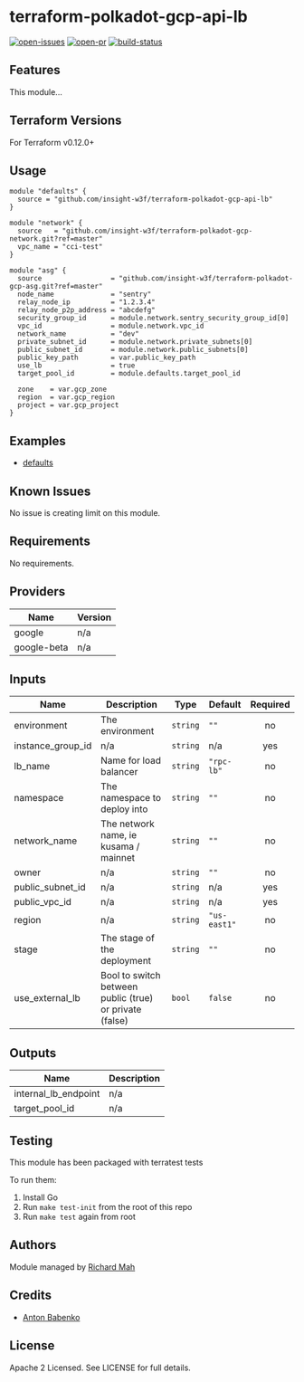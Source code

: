 # terraform-polkadot-gcp-api-lb

[![open-issues](https://img.shields.io/github/issues-raw/insight-w3f/terraform-polkadot-gcp-api-lb?style=for-the-badge)](https://github.com/insight-w3f/terraform-polkadot-gcp-api-lb/issues)
[![open-pr](https://img.shields.io/github/issues-pr-raw/insight-w3f/terraform-polkadot-gcp-api-lb?style=for-the-badge)](https://github.com/insight-w3f/terraform-polkadot-gcp-api-lb/pulls)
[![build-status](https://img.shields.io/circleci/build/github/insight-w3f/terraform-polkadot-gcp-api-lb?style=for-the-badge)](https://circleci.com/gh/insight-w3f/terraform-polkadot-gcp-api-lb)


## Features

This module...

## Terraform Versions

For Terraform v0.12.0+

## Usage

```
module "defaults" {
  source = "github.com/insight-w3f/terraform-polkadot-gcp-api-lb"
}

module "network" {
  source   = "github.com/insight-w3f/terraform-polkadot-gcp-network.git?ref=master"
  vpc_name = "cci-test"
}

module "asg" {
  source                 = "github.com/insight-w3f/terraform-polkadot-gcp-asg.git?ref=master"
  node_name              = "sentry"
  relay_node_ip          = "1.2.3.4"
  relay_node_p2p_address = "abcdefg"
  security_group_id      = module.network.sentry_security_group_id[0]
  vpc_id                 = module.network.vpc_id
  network_name           = "dev"
  private_subnet_id      = module.network.private_subnets[0]
  public_subnet_id       = module.network.public_subnets[0]
  public_key_path        = var.public_key_path
  use_lb                 = true
  target_pool_id         = module.defaults.target_pool_id

  zone    = var.gcp_zone
  region  = var.gcp_region
  project = var.gcp_project
}

```
## Examples

- [defaults](https://github.com/insight-w3f/terraform-polkadot-gcp-api-lb/tree/master/examples/defaults)

## Known  Issues
No issue is creating limit on this module.

<!-- BEGINNING OF PRE-COMMIT-TERRAFORM DOCS HOOK -->
## Requirements

No requirements.

## Providers

| Name | Version |
|------|---------|
| google | n/a |
| google-beta | n/a |

## Inputs

| Name | Description | Type | Default | Required |
|------|-------------|------|---------|:--------:|
| environment | The environment | `string` | `""` | no |
| instance\_group\_id | n/a | `string` | n/a | yes |
| lb\_name | Name for load balancer | `string` | `"rpc-lb"` | no |
| namespace | The namespace to deploy into | `string` | `""` | no |
| network\_name | The network name, ie kusama / mainnet | `string` | `""` | no |
| owner | n/a | `string` | `""` | no |
| public\_subnet\_id | n/a | `string` | n/a | yes |
| public\_vpc\_id | n/a | `string` | n/a | yes |
| region | n/a | `string` | `"us-east1"` | no |
| stage | The stage of the deployment | `string` | `""` | no |
| use\_external\_lb | Bool to switch between public (true) or private (false) | `bool` | `false` | no |

## Outputs

| Name | Description |
|------|-------------|
| internal\_lb\_endpoint | n/a |
| target\_pool\_id | n/a |

<!-- END OF PRE-COMMIT-TERRAFORM DOCS HOOK -->

## Testing
This module has been packaged with terratest tests

To run them:

1. Install Go
2. Run `make test-init` from the root of this repo
3. Run `make test` again from root

## Authors

Module managed by [Richard Mah](https://github.com/shinyfoil)

## Credits

- [Anton Babenko](https://github.com/antonbabenko)

## License

Apache 2 Licensed. See LICENSE for full details.